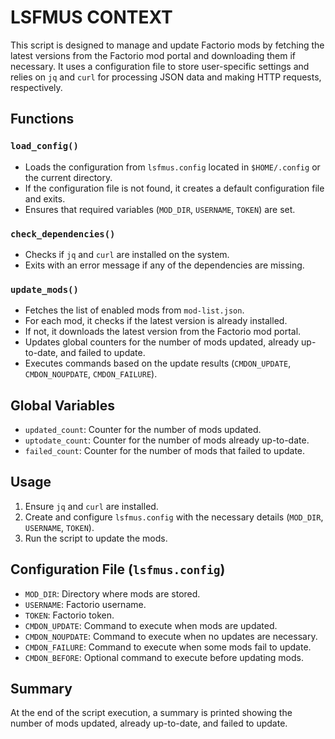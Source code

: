 # LSFMUS CONTEXT

This script is designed to manage and update Factorio mods by fetching the latest versions from the Factorio mod portal and downloading them if necessary. It uses a configuration file to store user-specific settings and relies on `jq` and `curl` for processing JSON data and making HTTP requests, respectively.

## Functions

### `load_config()`
- Loads the configuration from `lsfmus.config` located in `$HOME/.config` or the current directory.
- If the configuration file is not found, it creates a default configuration file and exits.
- Ensures that required variables (`MOD_DIR`, `USERNAME`, `TOKEN`) are set.

### `check_dependencies()`
- Checks if `jq` and `curl` are installed on the system.
- Exits with an error message if any of the dependencies are missing.

### `update_mods()`
- Fetches the list of enabled mods from `mod-list.json`.
- For each mod, it checks if the latest version is already installed.
- If not, it downloads the latest version from the Factorio mod portal.
- Updates global counters for the number of mods updated, already up-to-date, and failed to update.
- Executes commands based on the update results (`CMDON_UPDATE`, `CMDON_NOUPDATE`, `CMDON_FAILURE`).

## Global Variables
- `updated_count`: Counter for the number of mods updated.
- `uptodate_count`: Counter for the number of mods already up-to-date.
- `failed_count`: Counter for the number of mods that failed to update.

## Usage
1. Ensure `jq` and `curl` are installed.
2. Create and configure `lsfmus.config` with the necessary details (`MOD_DIR`, `USERNAME`, `TOKEN`).
3. Run the script to update the mods.

## Configuration File (`lsfmus.config`)
- `MOD_DIR`: Directory where mods are stored.
- `USERNAME`: Factorio username.
- `TOKEN`: Factorio token.
- `CMDON_UPDATE`: Command to execute when mods are updated.
- `CMDON_NOUPDATE`: Command to execute when no updates are necessary.
- `CMDON_FAILURE`: Command to execute when some mods fail to update.
- `CMDON_BEFORE`: Optional command to execute before updating mods.

## Summary
At the end of the script execution, a summary is printed showing the number of mods updated, already up-to-date, and failed to update.
